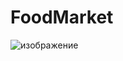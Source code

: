# FoodMarket
![изображение](https://user-images.githubusercontent.com/60759188/215345564-4b72df66-f0ba-41ca-bd31-076ad0a23e16.png)
